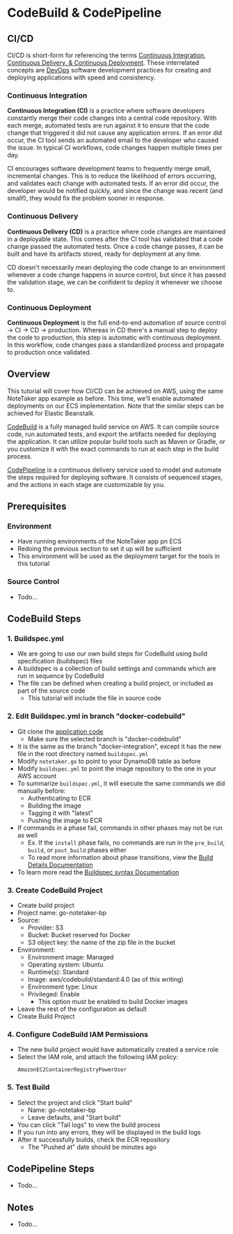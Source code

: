 # CodeBuild & CodePipeline

## CI/CD
CI/CD is short-form for referencing the terms [Continuous Integration](https://aws.amazon.com/devops/continuous-integration/), [Continuous Delivery, & Continuous Deployment](https://aws.amazon.com/devops/continuous-delivery/). These interrelated concepts are [DevOps](https://aws.amazon.com/devops/what-is-devops/) software development practices for creating and deploying applications with speed and consistency.

### Continuous Integration
**Continuous Integration (CI)** is a practice where software developers constantly merge their code changes into a central code repository. With each merge, automated tests are run against it to ensure that the code change that triggered it did not cause any application errors. If an error did occur, the CI tool sends an automated email to the developer who caused the issue. In typical CI workflows, code changes happen multiple times per day.

CI encourages software development teams to frequently merge small, incremental changes. This is to reduce the likelihood of errors occurring, and validates each change with automated tests. If an error did occur, the developer would be notified quickly, and since the change was recent (and small!), they would fix the problem sooner in response.

### Continuous Delivery
**Continuous Delivery (CD)** is a practice where code changes are maintained in a deployable state. This comes after the CI tool has validated that a code change passed the automated tests. Once a code change passes, it can be built and have its artifacts stored, ready for deployment at any time. 

CD doesn't necessarily mean deploying the code change to an environment whenever a code change happens in source control, but since it has passed the validation stage, we can be confident to deploy it whenever we choose to.

### Continuous Deployment
**Continuous Deployment** is the full end-to-end automation of source control -> CI -> CD -> production. Whereas in CD there's a manual step to deploy the code to production, this step is automatic with continuous deployment. In this workflow, code changes pass a standardized process and propagate to production once validated.

## Overview
This tutorial will cover how CI/CD can be achieved on AWS, using the same NoteTaker app example as before. This time, we'll enable automated deployments on our ECS implementation. Note that the similar steps can be achieved for Elastic Beanstalk.

[CodeBuild](https://docs.aws.amazon.com/codebuild/latest/userguide/welcome.html) is a fully managed build service on AWS. It can compile source code, run automated tests, and export the artifacts needed for deploying the application. It can utilize popular build tools such as Maven or Gradle, or you customize it with the exact commands to run at each step in the build process.

[CodePipeline](https://docs.aws.amazon.com/codepipeline/latest/userguide/welcome.html) is a continuous delivery service used to model and automate the steps required for deploying software. It consists of sequenced stages, and the actions in each stage are customizable by you.

## Prerequisites

### Environment
- Have running environments of the NoteTaker app pn ECS
- Redoing the previous section to set it up will be sufficient
- This environment will be used as the deployment target for the tools in this tutorial

### Source Control
- Todo...

## CodeBuild Steps

### 1. Buildspec.yml
- We are going to use our own build steps for CodeBuild using build specification (buildspec) files
- A buildspec is a collection of build settings and commands which are run in sequence by CodeBuild
- The file can be defined when creating a build project, or included as part of the source code
  - This tutorial will include the file in source code

### 2. Edit Buildspec.yml in branch "docker-codebuild"
- Git clone the [application code](https://github.com/AJ2O/golang-notetaker/tree/docker-codebuild)
  - Make sure the selected branch is "docker-codebuild"
- It is the same as the branch "docker-integration", except it has the new file in the root directory named `buildspec.yml`
- Modify `notetaker.go` to point to your DynamoDB table as before
- Modify `buildspec.yml` to point the image repository to the one in your AWS account
- To summarize `buildspec.yml`, it will execute the same commands we did manually before:
  - Authenticating to ECR
  - Building the image
  - Tagging it with "latest"
  - Pushing the image to ECR
- If commands in a phase fail, commands in other phases may not be run as well
  - Ex. If the `install` phase fails, no commands are run in the `pre_build`, `build`, or `post_build` phases either
  - To read more information about phase transitions, view the [Build Details Documentation](https://docs.aws.amazon.com/codebuild/latest/userguide/view-build-details.html#view-build-details-phases)
- To learn more read the [Buildspec syntax Documentation](https://docs.aws.amazon.com/codebuild/latest/userguide/build-spec-ref.html#build-spec-ref-syntax)

### 3. Create CodeBuild Project
- Create build project
- Project name: go-notetaker-bp
- Source:
  - Provider: S3
  - Bucket: Bucket reserved for Docker
  - S3 object key: the name of the zip file in the bucket
- Environment:
  - Environment image: Managed
  - Operating system: Ubuntu
  - Runtime(s): Standard
  - Image: aws/codebuild/standard:4.0 (as of this writing)
  - Environment type: Linux
  - Privileged: Enable 
    - This option must be enabled to build Docker images
- Leave the rest of the configuration as default
- Create Build Project

### 4. Configure CodeBuild IAM Permissions
- The new build project would have automatically created a service role
- Select the IAM role, and attach the following IAM policy:
    ```
    AmazonEC2ContainerRegistryPowerUser
    ```

### 5. Test Build
- Select the project and click "Start build"
  - Name: go-notetaker-bp
  - Leave defaults, and "Start build"
- You can click "Tail logs" to view the build process
- If you run into any errors, they will be displayed in the build logs
- After it successfully builds, check the ECR repository
  - The "Pushed at" date should be minutes ago

## CodePipeline Steps
- Todo...

## Notes
- Todo...
